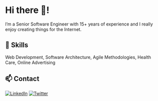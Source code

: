 # Hi there 👋!

I’m a Senior Software Engineer with 15+ years of experience and I really enjoy creating things for the Internet.

## 🧰 Skills

Web Development, Software Architecture, Agile Methodologies, Health Care, Online Advertising

## 📫 Contact

[![LinkedIn](https://img.shields.io/badge/LinkedIn-%230077B5.svg?logo=linkedin&logoColor=white&style=for-the-badge)](https://www.linkedin.com/in/emaraschio/) [![Twitter](https://img.shields.io/twitter/follow/emaraschio?color=%231DA1F2&label=Follow%20me&logo=Twitter&style=for-the-badge)](https://twitter.com/emaraschio)
